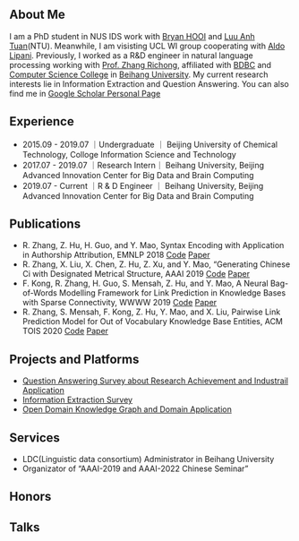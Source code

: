 
## About Me

I am a PhD student in NUS IDS work with [Bryan HOOI](https://www.comp.nus.edu.sg/cs/people/bhooi/) and  [Luu Anh Tuan](https://tuanluu.github.io/)(NTU). Meanwhile, I am visisting UCL WI group cooperating with [Aldo Lipani](https://aldolipani.com/). Previously, I worked as a R&D engineer in natural language processing working with [Prof. Zhang Richong](http://act.buaa.edu.cn/zhangrc/), affiliated with [BDBC](http://bdbc.buaa.edu.cn/?lang=zh) and [Computer Science College](http://scse.buaa.edu.cn/) in [Beihang University](www.buaa.edu.cn). My current research interests lie in Information Extraction and Question Answering. You can also find me in [Google Scholar Personal Page](https://scholar.google.com/citations?hl=en&user=gQ1t5EUAAAAJ)


## Experience

- 2015.09 - 2019.07 ｜Undergraduate  ｜ Beijing University of Chemical Technology, Colloge Information Science and Technology
- 2017.07 - 2019.07 ｜Research Intern｜ Beihang University, Beijing Advanced Innovation Center for Big Data and Brain Computing 
- 2019.07 - Current ｜R & D Engineer ｜ Beihang University, Beijing Advanced Innovation Center for Big Data and Brain Computing


## Publications

- R. Zhang, Z. Hu, H. Guo, and Y. Mao, Syntax Encoding with Application in Authorship Attribution, EMNLP 2018 [Code](https://github.com/BDBC-KG-NLP/Syntax-Encoding_EMNLP2018) [Paper](https://aclanthology.org/D18-1294.pdf)
- R. Zhang, X. Liu, X. Chen, Z. Hu, Z. Xu, and Y. Mao, “Generating Chinese Ci with Designated Metrical Structure, AAAI 2019 [Code](https://github.com/BDBC-KG-NLP/Generating-Chinese-Ci_AAAI2019) [Paper](https://ojs.aaai.org/index.php/AAAI/article/view/4736/4614)
- F. Kong, R. Zhang, H. Guo, S. Mensah, Z. Hu, and Y. Mao, A Neural Bag-of-Words Modelling Framework for Link Prediction in Knowledge Bases with Sparse Connectivity, WWWW 2019 [Code]() [Paper](https://dl.acm.org/doi/pdf/10.1145/3308558.3313550)
- R. Zhang, S. Mensah, F. Kong, Z. Hu, Y. Mao, and X. Liu, Pairwise Link Prediction Model for Out of Vocabulary Knowledge Base Entities, ACM TOIS 2020 [Code]() [Paper](https://dl.acm.org/doi/pdf/10.1145/3406116)

## Projects and Platforms

- [Question Answering Survey about Research Achievement and Industrail Application](https://github.com/BDBC-KG-NLP/QA-Survey)
- [Information Extraction Survey](https://github.com/BDBC-KG-NLP/IE-Survey)
- [Open Domain Knowledge Graph and Domain Application](www.actkg.com)

## Services

- LDC(Linguistic data consortium) Administrator in Beihang University
- Organizator of “AAAI-2019 and AAAI-2022 Chinese Seminar”

## Honors

## Talks



